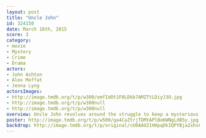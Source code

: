 ```yaml
---
layout: post
title: "Uncle John"
id: 324150
date: March 16th, 2015
score: 3
category:
- movie
- Mystery
- Crime
- Drama
actors:
- John Ashton
- Alex Moffat
- Jenna Lyng
actorsImages:
- http://image.tmdb.org/t/p/w300/omfIdOt1F8LDkb7AMZTtLDiyJ3O.jpg
- http://image.tmdb.org/t/p/w300null
- http://image.tmdb.org/t/p/w300null
overview: Uncle John revolves around the struggle to keep a mysterious disappearance unsolved
poster: http://image.tmdb.org/t/p/w500/ga4CaZtrjTDMYAPlBoKWNgLdB5y.jpg
backdrop: http://image.tmdb.org/t/p/original/cU0AAUZ1HHpqOkIQPYBjaZxhs61.jpg
---
```


